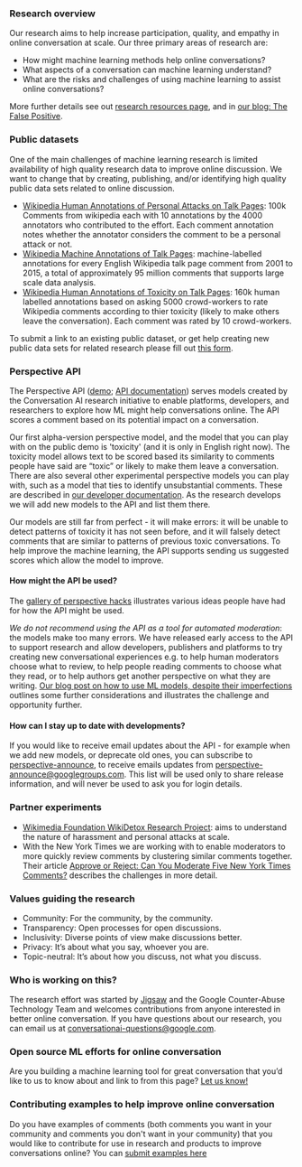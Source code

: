 ### Research overview

Our research aims to help increase participation, quality, and empathy in online conversation at scale. Our three primary areas of research are:

* How might machine learning methods help online conversations?
* What aspects of a conversation can machine learning understand?
* What are the risks and challenges of using machine learning to assist online conversations?

More further details see out [research resources page](research.md), and in [our blog: The False Positive](https://medium.com/the-false-positive/).

### Public datasets

One of the main challenges of machine learning research is limited availability of high quality research data to improve online discussion.  We want to change that by creating, publishing, and/or identifying high quality public data sets related to online discussion.

* [Wikipedia Human Annotations of Personal Attacks on Talk Pages](https://figshare.com/articles/Wikipedia_Detox_Data/4054689): 100k Comments from wikipedia each with 10 annotations by the 4000 annotators who contributed to the effort. Each comment annotation notes whether the annotator considers the comment to be a personal attack or not.
* [Wikipedia Machine Annotations of Talk Pages](https://figshare.com/articles/Wikipedia_Talk_Corpus/4264973): machine-labelled annotations for every English Wikipedia talk page comment from 2001 to 2015, a total of approximately 95 million comments that supports large scale data analysis.
* [Wikipedia Human Annotations of Toxicity on Talk Pages](https://figshare.com/articles/Wikipedia_Talk_Labels_Toxicity/4563973): 160k human labelled annotations based on asking 5000 crowd-workers to rate Wikipedia comments according to thier toxicity (likely to make others leave the conversation). Each comment was rated by 10 crowd-workers.

To submit a link to an existing public dataset, or get help creating new public data sets for related research please fill out [this form](https://goo.gl/forms/z3JatRhT5x53Xa0I2).

### Perspective API

The Perspective API ([demo](https://www.perspectiveapi.com/); [API documentation](https://github.com/conversationai/perspectiveapi/blob/master/README.md)) serves models created by the Conversation AI research initiative to enable platforms, developers, and researchers to explore how ML might help conversations online. The API scores a comment based on its potential impact on a conversation.

Our first alpha-version perspective model, and the model that you can play with on the public demo is 'toxicity' (and it is only in English right now). The toxicity model allows text to be scored based its similarity to comments people have said are “toxic” or likely to make them leave a conversation. There are also several other experimental perspective models you can play with, such as a model that ties to identify unsubstantial comments. These are described in [our developer documentation](https://github.com/conversationai/perspectiveapi/blob/master/README.md). As the research develops we will add new models to the API and list them there.

Our models are still far from perfect - it will make errors: it will be unable to detect patterns of toxicity it has not seen before, and it will falsely detect comments that are similar to patterns of previous toxic conversations. To help improve the machine learning, the API supports sending us suggested scores which allow the model to improve. 

#### How might the API be used?

The [gallery of perspective hacks](https://github.com/conversationai/perspectiveapi/wiki/perspective-hacks) illustrates various ideas people have had for how the API might be used. 

*We do not recommend using the API as a tool for automated moderation*: the models make too many errors. We have released early access to the API to support research and allow developers, publishers and platforms to try creating new conversational experiences e.g. to help human moderators choose what to review, to help people reading comments to choose what they read, or to help authors get another perspective on what they are writing. [Our blog post on how to use ML models, despite their imperfections](https://medium.com/the-false-positive/better-discussions-with-imperfect-models-91558235d442) outlines some further considerations and illustrates the challenge and opportunity further.

#### How can I stay up to date with developments?

If you would like to receive email updates about the API - for example when we add new models, or deprecate old ones, you can subscribe to [perspective-announce](https://groups.google.com/forum/#!forum/perspective-announce/join), to receive emails updates from perspective-announce@googlegroups.com. This list will be used only to share release information, and will never be used to ask you for login details.

### Partner experiments

* [Wikimedia Foundation WikiDetox Research Project](https://meta.wikimedia.org/wiki/Research:Detox): aims to understand the nature of harassment and personal attacks at scale.
* With the New York Times we are working with to enable moderators to more quickly review comments by clustering similar comments together. Their article [Approve or Reject: Can You Moderate Five New York Times Comments?](https://www.nytimes.com/interactive/2016/09/20/insider/approve-or-reject-moderation-quiz.html) describes the challenges in more detail.

### Values guiding the research

* Community: For the community, by the community.
* Transparency: Open processes for open discussions.
* Inclusivity: Diverse points of view make discussions better.
* Privacy: It’s about what you say, whoever you are.
* Topic-neutral: It’s about how you discuss, not what you discuss.

### Who is working on this?

The research effort was started by [Jigsaw](https://jigsaw.google.com/) and the Google Counter-Abuse Technology Team and welcomes contributions from anyone interested in better online conversation. If you have questions about our research, you can email us at [conversationai-questions@google.com](mailto:conversationai-questions@google.com).

### Open source ML efforts for online conversation

Are you building a machine learning tool for great conversation that you’d like to us to know about and link to from this page? [Let us know!](https://goo.gl/forms/z3JatRhT5x53Xa0I2)

### Contributing examples to help improve online conversation

Do you have examples of comments (both comments you want in your community and comments you don't want in your community) that you would like to contribute for use in research and products to improve conversations online? You can [submit examples here](https://goo.gl/forms/d9TMWhnHB8vEzmyR2)
